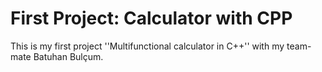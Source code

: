 # First Project: Calculator with CPP 
This is my first project ''Multifunctional calculator in C++'' with my team-mate Batuhan Bulçum.
